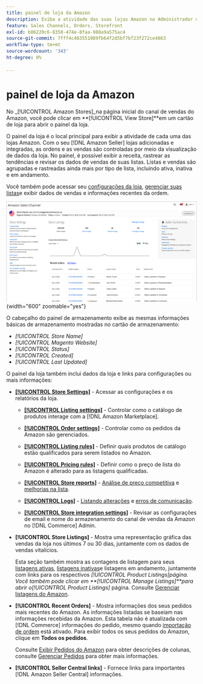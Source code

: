 ```yaml
---
title: painel de loja da Amazon
description: Exiba a atividade das suas lojas Amazon no Administrador do Commerce usando o painel de lojas Amazon.
feature: Sales Channels, Orders, Storefront
exl-id: b86220c6-8350-474e-8faa-988a9a575ac4
source-git-commit: 7fff4c463551089fb64f2d5bf7bf23f272ce4663
workflow-type: tm+mt
source-wordcount: '343'
ht-degree: 0%

---
```


# painel de loja da Amazon

No _[!UICONTROL Amazon Stores]_na página inicial do canal de vendas do Amazon, você pode clicar em **[!UICONTROL View Store]**em um cartão de loja para abrir o painel da loja.

O painel da loja é o local principal para exibir a atividade de cada uma das lojas Amazon. Com o seu [!DNL Amazon Seller] lojas adicionadas e integradas, as ordens e as vendas são controladas por meio da visualização de dados da loja. No painel, é possível exibir a receita, rastrear as tendências e revisar os dados de vendas de suas listas. Listas e vendas são agrupadas e rastreadas ainda mais por tipo de lista, incluindo ativa, inativa e em andamento.

Você também pode acessar seu [configurações da loja](./ob-store-review.md), [gerenciar suas listas](./managing-product-listings.md)e exibir dados de vendas e informações recentes da ordem.

![Painel da Amazon Store](assets/amazon-store-dashboard.png){width="600" zoomable="yes"}

O cabeçalho do painel de armazenamento exibe as mesmas informações básicas de armazenamento mostradas no cartão de armazenamento:

- _[!UICONTROL Store Name]_
- _[!UICONTROL Magento Website]_
- _[!UICONTROL Status]_
- _[!UICONTROL Created]_
- _[!UICONTROL Last Updated]_

O painel da loja também inclui dados da loja e links para configurações ou mais informações:

- [**[!UICONTROL Store Settings]**](./ob-store-review.md) - Acessar as configurações e os relatórios da loja.

   - [**[!UICONTROL Listing settings]**](./listing-settings.md) - Controlar como o catálogo de produtos interage com a [!DNL Amazon Marketplace].

   - [**[!UICONTROL Order settings]**](./order-settings.md) - Controlar como os pedidos da Amazon são gerenciados.

   - [**[!UICONTROL Listing rules]**](./listing-rules.md) - Definir quais produtos de catálogo estão qualificados para serem listados no Amazon.

   - [**[!UICONTROL Pricing rules]**](./pricing-products.md) - Definir como o preço de lista do Amazon é alterado para as listagens qualificadas.

   - [**[!UICONTROL Store reports]**](./amazon-logs-reports.md) - [Análise de preço competitiva](./competitive-price-analysis.md) e [melhorias na lista](./listing-improvements.md).

   - [**[!UICONTROL Logs]**](./amazon-logs-reports.md) - [Listando alterações](./listing-changes-log.md) e [erros de comunicação](./communication-errors-log.md).

   - [**[!UICONTROL Store integration settings]**](./store-integration-settings.md) - Revisar as configurações de email e nome do armazenamento do canal de vendas da Amazon no [!DNL Commerce] Admin.

- **[!UICONTROL Store Listings]** - Mostra uma representação gráfica das vendas da loja nos últimos 7 ou 30 dias, juntamente com os dados de vendas vitalícios.

  Esta seção também mostra as contagens de listagem para seus [listagens ativas](./active-listings.md), [listagens inativas](./inactive-listings.md)e listagens em andamento, juntamente com links para os respectivos _[!UICONTROL Product Listings]_página. Você também pode clicar em **[!UICONTROL Manage Listings]**para abrir o_[!UICONTROL Product Listings]_ página. Consulte [Gerenciar listagens do Amazon](./managing-product-listings.md).

- **[!UICONTROL Recent Orders]** - Mostra informações dos seus pedidos mais recentes do Amazon. As informações listadas se baseiam nas informações recebidas da Amazon. Esta tabela não é atualizada com [!DNL Commerce] informações do pedido, mesmo quando [importação de ordem](./order-settings.md) está ativado. Para exibir todos os seus pedidos do Amazon, clique em **Todos os pedidos**.

  Consulte [Exibir Pedidos do Amazon](./amazon-orders-all.md) para obter descrições de colunas, consulte [Gerenciar Pedidos](./managing-orders.md) para obter mais informações.

- **[!UICONTROL Seller Central links]** - Fornece links para importantes [!DNL Amazon Seller Central] informações.
